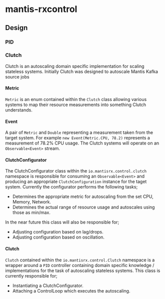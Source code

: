 # mantis-rxcontrol

## Design

### PID

### Clutch
Clutch is an autoscaling domain specific implementation for scaling
stateless systems. Initially Clutch was designed to autoscale Mantis
Kafka source jobs

#### Metric
`Metric` is an enum contained within the `Clutch` class allowing various
systems to map their resource measurements into something Clutch understands.

#### Event
A pair of `Metric` and `Double` representing a measurement taken from the
target system. For example `new Event(Metric.CPU, 78.2)` represents a measurement
of 78.2% CPU usage. The Clutch systems will operate on an `Observable<Event>`
stream.

#### ClutchConfigurator
The ClutchConfigurator class within the `io.mantisrx.control.clutch` namespace is
responsible for consuming an `Observable<Event>` and producing an appropriate
`ClutchConfiguration` instance for the taget system. Currently the configurator
performs the following tasks;

* Determines the appropriate metric for autoscaling from the set CPU, Memory, Network.
* Determines the actual range of resource usage and autoscales using those as min/max.

In the near future this class will also be responsible for;

* Adjusting configuration based on lag/drops.
* Adjusting configuration based on oscillation.

#### Clutch
`Clutch` contained within the `io.mantisrx.control.Clutch` namespace is a wrapper
around a `PID` controller containing domain specific knowledge / implementations
for the task of autoscaling stateless systems. This class is currently responsible
for;

* Instantiating a ClutchConfigurator.
* Attaching a ControlLoop which executes the autoscaling.

